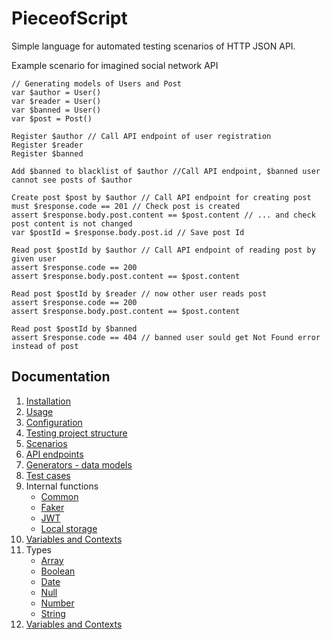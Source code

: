# PieceofScript

Simple language for automated testing scenarios of HTTP JSON API. 

Example scenario for imagined social network API
```
// Generating models of Users and Post
var $author = User()
var $reader = User()
var $banned = User() 
var $post = Post()

Register $author // Call API endpoint of user registration	
Register $reader 
Register $banned 

Add $banned to blacklist of $author //Call API endpoint, $banned user cannot see posts of $author

Create post $post by $author // Call API endpoint for creating post
must $response.code == 201 // Check post is created
assert $response.body.post.content == $post.content // ... and check post content is not changed 
var $postId = $response.body.post.id // Save post Id 

Read post $postId by $author // Call API endpoint of reading post by given user
assert $response.code == 200
assert $response.body.post.content == $post.content

Read post $postId by $reader // now other user reads post
assert $response.code == 200
assert $response.body.post.content == $post.content

Read post $postId by $banned 
assert $response.code == 404 // banned user sould get Not Found error instead of post
```

## Documentation

<ol>
 <li><a href="usage.md">Installation</a></li>
 <li><a href="usage.md#usage">Usage</a></li>
 <li><a href="usage.md#config">Configuration</a></li>
 <li><a href="project.md">Testing project structure</a></li>
 <li><a href="scenario.md">Scenarios</a></li>
 <li><a href="endpoints.md">API endpoints</a></li> 
 <li><a href="generators.md">Generators - data models</a></li> 
 <li><a href="testcases.md">Test cases</a></li> 
 <li>Internal functions
    <ul>
    <li><a href="functions_common.md">Common</a></li>
    <li><a href="functions_faker.md">Faker</a></li>
    <li><a href="functions_jwt.md">JWT</a></li>
    <li><a href="functions_localstorage.md">Local storage</a></li>
    </ul>
 </li>   
 <li><a href="variables.md">Variables and Contexts</a></li> 
 <li>Types
    <ul>
    <li><a href="type_array.md">Array</a></li>
    <li><a href="type_boolean.md">Boolean</a></li>
    <li><a href="type_date.md">Date</a></li>
    <li><a href="type_null.md">Null</a></li>
    <li><a href="type_number.md">Number</a></li>
    <li><a href="type_string.md">String</a></li>
    </ul>
 </li>   
 <li><a href="variables.md">Variables and Contexts</a></li> 